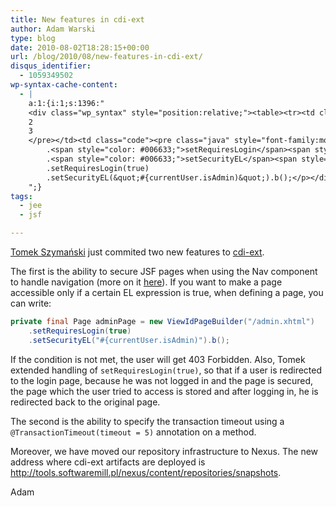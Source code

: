 ```yaml
---
title: New features in cdi-ext
author: Adam Warski
type: blog
date: 2010-08-02T18:28:15+00:00
url: /blog/2010/08/new-features-in-cdi-ext/
disqus_identifier:
  - 1059349502
wp-syntax-cache-content:
  - |
    a:1:{i:1;s:1396:"
    <div class="wp_syntax" style="position:relative;"><table><tr><td class="line_numbers"><pre>1
    2
    3
    </pre></td><td class="code"><pre class="java" style="font-family:monospace;"><span style="color: #000000; font-weight: bold;">private</span> <span style="color: #000000; font-weight: bold;">final</span> Page adminPage <span style="color: #339933;">=</span> <span style="color: #000000; font-weight: bold;">new</span> ViewIdPageBuilder<span style="color: #009900;">&#40;</span><span style="color: #0000ff;">&quot;/admin.xhtml&quot;</span><span style="color: #009900;">&#41;</span>
        .<span style="color: #006633;">setRequiresLogin</span><span style="color: #009900;">&#40;</span><span style="color: #000066; font-weight: bold;">true</span><span style="color: #009900;">&#41;</span>
        .<span style="color: #006633;">setSecurityEL</span><span style="color: #009900;">&#40;</span><span style="color: #0000ff;">&quot;#{currentUser.isAdmin)&quot;</span><span style="color: #009900;">&#41;</span>.<span style="color: #006633;">b</span><span style="color: #009900;">&#40;</span><span style="color: #009900;">&#41;</span><span style="color: #339933;">;</span></pre></td></tr></table><p class="theCode" style="display:none;">private final Page adminPage = new ViewIdPageBuilder(&quot;/admin.xhtml&quot;)
        .setRequiresLogin(true)
        .setSecurityEL(&quot;#{currentUser.isAdmin)&quot;).b();</p></div>
    ";}
tags:
  - jee
  - jsf

---
```

[Tomek Szymański][1] just commited two new features to [cdi-ext][2].

The first is the ability to secure JSF pages when using the Nav component to handle navigation (more on it [here][3]). If you want to make a page accessible only if a certain EL expression is true, when defining a page, you can write:
```java
private final Page adminPage = new ViewIdPageBuilder("/admin.xhtml")
    .setRequiresLogin(true)
    .setSecurityEL("#{currentUser.isAdmin)").b();
```

If the condition is not met, the user will get 403 Forbidden. Also, Tomek extended handling of `setRequiresLogin(true)`, so that if a user is redirected to the login page, because he was not logged in and the page is secured, the page which the user tried to access is stored and after logging in, he is redirected back to the original page.

The second is the ability to specify the transaction timeout using a `@TransactionTimeout(timeout = 5)` annotation on a method.

Moreover, we have moved our repository infrastructure to Nexus. The new address where cdi-ext artifacts are deployed is <http://tools.softwaremill.pl/nexus/content/repositories/snapshots>.

Adam

 [1]: http://twitter.com/szimano
 [2]: http://github.com/adamw/cdiext
 [3]: http://www.warski.org/blog/?p=185
